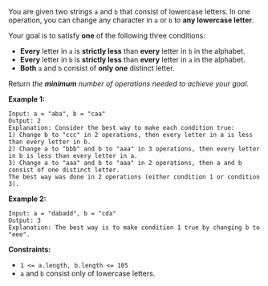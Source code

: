 You are given two strings `a` and `b` that consist of lowercase letters. In
one operation, you can change any character in `a` or `b` to **any lowercase
letter**.

Your goal is to satisfy **one** of the following three conditions:

  * **Every** letter in `a` is **strictly less** than **every** letter in `b` in the alphabet.
  * **Every** letter in `b` is **strictly less** than **every** letter in `a` in the alphabet.
  * **Both** `a` and `b` consist of **only one** distinct letter.

Return _the **minimum** number of operations needed to achieve your goal._



**Example 1:**

    
    
    Input: a = "aba", b = "caa"
    Output: 2
    Explanation: Consider the best way to make each condition true:
    1) Change b to "ccc" in 2 operations, then every letter in a is less than every letter in b.
    2) Change a to "bbb" and b to "aaa" in 3 operations, then every letter in b is less than every letter in a.
    3) Change a to "aaa" and b to "aaa" in 2 operations, then a and b consist of one distinct letter.
    The best way was done in 2 operations (either condition 1 or condition 3).
    

**Example 2:**

    
    
    Input: a = "dabadd", b = "cda"
    Output: 3
    Explanation: The best way is to make condition 1 true by changing b to "eee".
    



**Constraints:**

  * `1 <= a.length, b.length <= 105`
  * `a` and `b` consist only of lowercase letters.

